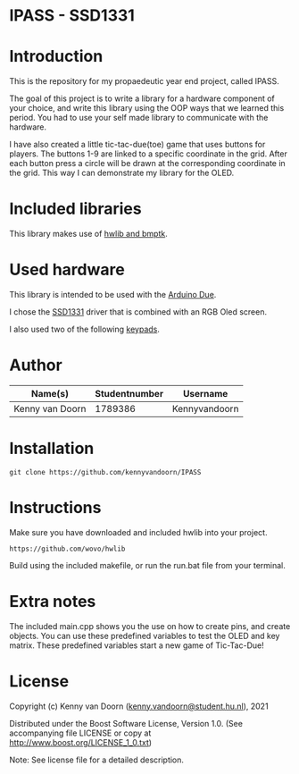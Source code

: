 # IPASS - SSD1331

# Introduction
This is the repository for my propaedeutic year end project, called IPASS.

The goal of this project is to write a library for a hardware component of your choice,
and write this library using the OOP ways that we learned this period.
You had to use your self made library to communicate with the hardware.

I have also created a little tic-tac-due(toe) game that uses buttons for players.
The buttons 1-9 are linked to a specific coordinate in the grid.
After each button press a circle will be drawn at the corresponding coordinate in the grid.
This way I can demonstrate my library for the OLED.

# Included libraries
This library makes use of [hwlib and bmptk](https://github.com/wovo/hwlib).

# Used hardware
This library is intended to be used with the [Arduino Due](https://www.arduino.cc/en/Main/ArduinoBoardDue).

I chose the [SSD1331](https://bit.ly/3zVqiJX) driver that is combined with an RGB Oled screen.

I also used two of the following [keypads](https://bit.ly/3h0HOFr).

# Author
| Name(s)              | Studentnumber | Username       |
| -------------------- | ------------- | -------------- |
| Kenny van Doorn      | 1789386       | Kennyvandoorn  |


# Installation
```git
git clone https://github.com/kennyvandoorn/IPASS
```
# Instructions
Make sure you have downloaded and included hwlib into your project. 
```
https://github.com/wovo/hwlib
```

Build using the included makefile, or run the run.bat file from your terminal.

# Extra notes
The included main.cpp shows you the use on how to create pins, and create objects.
You can use these predefined variables to test the OLED and key matrix.
These predefined variables start a new game of Tic-Tac-Due!

# License

Copyright (c) Kenny van Doorn (kenny.vandoorn@student.hu.nl), 2021

Distributed under the Boost Software License, Version 1.0. (See accompanying file LICENSE or copy at http://www.boost.org/LICENSE_1_0.txt)

Note: See license file for a detailed description.

